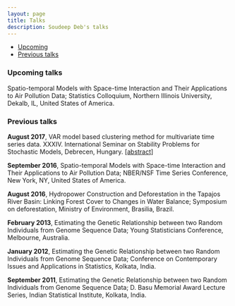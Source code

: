 ```yaml
---
layout: page
title: Talks
description: Soudeep Deb's talks
---
```


<div class="navbar">
    <div class="navbar-inner">
        <ul class="nav">
            <li><a href="#upcoming">Upcoming</a></li>
            <li><a href="#previous">Previous talks</a></li>
        </ul>
    </div>
</div>

### <a name="upcoming"></a>Upcoming talks

Spatio-temporal Models with Space-time Interaction and Their Applications to Air Pollution Data; Statistics Colloquium, Northern Illinois University, Dekalb, IL, United States of America.

### <a name="previous"></a>Previous talks

**August 2017**, VAR model based clustering method for multivariate time series data. XXXIV. International Seminar on Stability Problems for Stochastic Models, Debrecen, Hungary. [[abstract]](https://arato.inf.unideb.hu/isspsm2017/docs/abstbookb5_2017.pdf#page=40)

**September 2016**, Spatio-temporal Models with Space-time Interaction and Their Applications to Air Pollution Data; NBER/NSF Time Series Conference, New York, NY, United States of America. 

**August 2016**, Hydropower Construction and Deforestation in the Tapajos River Basin: Linking Forest Cover to Changes in Water Balance; Symposium on deforestation, Ministry of Environment, Brasilia, Brazil.

**February 2013**, Estimating the Genetic Relationship between two Random Individuals from Genome Sequence Data; Young Statisticians Conference, Melbourne, Australia.

**January 2012**, Estimating the Genetic Relationship between two Random Individuals from Genome Sequence Data; Conference on Contemporary Issues and Applications in Statistics, Kolkata, India.

**September 2011**, Estimating the Genetic Relationship between two Random Individuals from Genome Sequence Data; D. Basu Memorial Award Lecture Series, Indian Statistical Institute, Kolkata, India.
